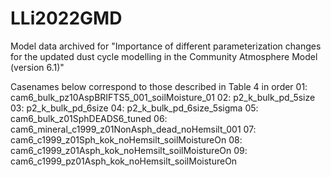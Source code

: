 # LLi2022GMD
Model data archived for "Importance of different parameterization changes for the updated dust cycle modelling in the Community Atmosphere Model (version 6.1)"

Casenames below correspond to those described in Table 4 in order
01: cam6_bulk_pz10AspBRIFTS5_001_soilMoisture_01
02: p2_k_bulk_pd_5size
03: p2_k_bulk_pd_6size
04: p2_k_bulk_pd_6size_5sigma
05: cam6_bulk_z01SphDEADS6_tuned
06: cam6_mineral_c1999_z01NonAsph_dead_noHemsilt_001
07: cam6_c1999_z01Sph_kok_noHemsilt_soilMoistureOn
08: cam6_c1999_z01Asph_kok_noHemsilt_soilMoistureOn
09: cam6_c1999_pz01Asph_kok_noHemsilt_soilMoistureOn
